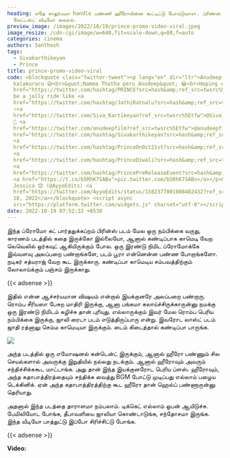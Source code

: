 ```yaml
---
heading: எதே சாதுர்யமா handle பண்ணி ஹீரோயின்ன கூட்டிட்டு போய்டுவாரா. ப்ரிண்ஸ்
  லேட்டஸ்ட் வீடியோ வைரல்.
preview_image: /images/2022/10/19/prince-promo-video-viral.jpeg
image_resize: /cdn-cgi/image/w=640,fit=scale-down,q=80,f=auto
categories: cinema
authors: Santhosh
tags:
  - Sivakarthikeyan
  - Prince
title: prince-promo-video-viral
code: <blockquote class="twitter-tweet"><p lang="en" dir="ltr">Anudeep ingayum
  kalakuraru 😅<br>&quot;Namma Thatha peru Anudeep&quot; 😂<br>Hoping <a
  href="https://twitter.com/hashtag/PRINCE?src=hash&amp;ref_src=twsrc%5Etfw">#PRINCE</a>🕊to
  be a jolly ride like <a
  href="https://twitter.com/hashtag/JathiRatnalu?src=hash&amp;ref_src=twsrc%5Etfw">#JathiRatnalu</a>
  ✌️<a
  href="https://twitter.com/Siva_Kartikeyan?ref_src=twsrc%5Etfw">@Siva_Kartikeyan</a>
  👑 <a
  href="https://twitter.com/anudeepfilm?ref_src=twsrc%5Etfw">@anudeepfilm</a><a
  href="https://twitter.com/hashtag/Sivakarthikeyan?src=hash&amp;ref_src=twsrc%5Etfw">#Sivakarthikeyan</a>
  <a
  href="https://twitter.com/hashtag/PrinceOnOct21st?src=hash&amp;ref_src=twsrc%5Etfw">#PrinceOnOct21st</a>
  <a
  href="https://twitter.com/hashtag/PrinceDiwali?src=hash&amp;ref_src=twsrc%5Etfw">#PrinceDiwali</a>💥
  <a
  href="https://twitter.com/hashtag/PrincePreReleaseEvent?src=hash&amp;ref_src=twsrc%5Etfw">#PrincePreReleaseEvent</a>
  <a href="https://t.co/b5RhK7SABx">pic.twitter.com/b5RhK7SABx</a></p>&mdash;
  Jessica 😍 (@AyyoEdits) <a
  href="https://twitter.com/AyyoEdits/status/1582377001008402432?ref_src=twsrc%5Etfw">October
  18, 2022</a></blockquote> <script async
  src="https://platform.twitter.com/widgets.js" charset="utf-8"></script>
date: 2022-10-19 07:52:32 +0530
---
```

இந்த ப்ரோமோ கட் பார்ததுக்கப்றம் பிரின்ஸ் படம் மேல  ஒரு நம்பிக்கை வருது, காரணம் படத்தில் கதை இருக்கோ இல்லையோ, ஆனால் கண்டிப்பாக காமெடி வேற லெவெலில் ஒர்கவுட் ஆகியிருக்கும் போல. ஒரு இரண்டு நிமிட ப்ரோமோக்கே இவ்வளவு அலப்பறை பண்றாங்களே, படம் பூரா என்னென்ன பண்ண போறாங்களோ. நடிகர் சத்யராஜ் வேற கூட இருக்காரு. கண்டிப்பா காமெடிய சம்பவத்திற்கும் லோலாய்க்கும் பஞ்சம் இருக்காது.

{{< adsense >}}

இதில் என்ன ஆச்சர்யமான விஷயம் என்றால் இயக்குனரே அலப்பறை பண்றாரு. ரொம்ப சீரியஸா பேசுற மாதிரி இருக்கு, ஆனா பங்கமா கலாய்ச்சிருக்காருன்னு நமக்கு ஒரு இரண்டு நிமிடம் கழிச்சு தான் புரியுது. எல்லாருக்கும் இவர் மேல ரொம்ப பெரிய நம்பிக்கை இருக்கு, ஜாலி ரைடா படம் எடுத்திருப்பாரு என்று. இவரோட லாஸ்ட் படம் ஜாதி ரத்னாலு செம்ம காமெடியா இருக்கும். டைம் கிடைத்தால் கண்டிப்பா பாருங்க.

![](/images/2022/10/19/prince-promo-video-viral-1.jpeg)

அந்த படத்தில் ஒரு எமோஷனல் கன்டென்ட் இருக்கும், ஆனால் ஹீரோ பண்ணும் சில செயல்களால் அவருக்கு இறுதியில் நல்லது நடக்கும். ஆனால் ஹீரோவும் அவரும் சந்திச்சிக்ககூட மாட்டாங்க. அது தான் இந்த இயக்குனரோட பெரிய ப்ளஸ். ஹீரோவும், அந்த கதாபாத்திரத்தையும் சந்திக்க வைத்து BGM போட்டு முடிப்பது எல்லாம் பழைய டெக்கினிக். ஏன் அந்த கதாபாத்திரத்திற்கு கூட ஹீரோ தான் ஹெல்ப் பண்ணாருன்னு தெரியாது.

அதனால் இந்த படத்தை தாராளமா நம்பலாம். டிக்கெட் எல்லாம் ஓபன் ஆயிடுச்சு. பேமிலியோட போங்க, தீபாவளியை ஜாலியா கொண்டாடுங்க, சந்தோசமா இருங்க. இந்த வீடியோ பாத்துட்டு இப்போ சிரிச்சிட்டு போங்க. 

{{< adsense >}}

**V﻿ideo:**